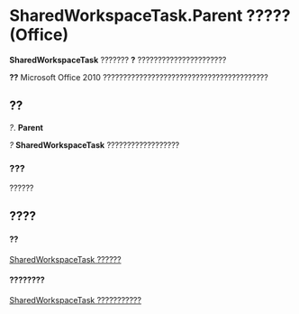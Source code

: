 
# SharedWorkspaceTask.Parent ????? (Office)

 **SharedWorkspaceTask** ??????? **?** ??????????????????????


 **??**  Microsoft Office 2010 ?????????????????????????????????????????


## ??

 _?_. **Parent**

 _?_ **SharedWorkspaceTask** ??????????????????


### ???

??????


## ????


#### ??


[SharedWorkspaceTask ??????](fbd82b03-53fa-12ff-9fb2-07bef012dde8.md)
#### ????????


[SharedWorkspaceTask ???????????](http://msdn.microsoft.com/library/5b5589d1-f907-7357-f930-eede569d2021%28Office.15%29.aspx)